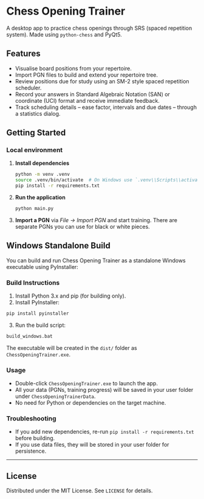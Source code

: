 # Chess Opening Trainer

A desktop app to practice chess openings through SRS (spaced repetition system). Made using `python-chess` and PyQt5.

## Features

- Visualise board positions from your repertoire.
- Import PGN files to build and extend your repertoire tree.
- Review positions due for study using an SM-2 style spaced repetition
  scheduler.
- Record your answers in Standard Algebraic Notation (SAN) or coordinate (UCI)
  format and receive immediate feedback.
- Track scheduling details – ease factor, intervals and due dates – through a
  statistics dialog.

## Getting Started

### Local environment

1. **Install dependencies**

   ```bash
   python -m venv .venv
   source .venv/bin/activate  # On Windows use `.venv\\Scripts\\activate`
   pip install -r requirements.txt
   ```

2. **Run the application**

   ```bash
   python main.py
   ```

3. **Import a PGN** via *File → Import PGN* and start training. There are separate PGNs you can use for black or white pieces.

## Windows Standalone Build

You can build and run Chess Opening Trainer as a standalone Windows executable using PyInstaller:

### Build Instructions

1. Install Python 3.x and pip (for building only).
2. Install PyInstaller:
  ```bash
  pip install pyinstaller
  ```
3. Run the build script:
  ```bash
  build_windows.bat
  ```
  The executable will be created in the `dist/` folder as `ChessOpeningTrainer.exe`.

### Usage

- Double-click `ChessOpeningTrainer.exe` to launch the app.
- All your data (PGNs, training progress) will be saved in your user folder under `ChessOpeningTrainerData`.
- No need for Python or dependencies on the target machine.

### Troubleshooting

- If you add new dependencies, re-run `pip install -r requirements.txt` before building.
- If you use data files, they will be stored in your user folder for persistence.

---

## License

Distributed under the MIT License. See `LICENSE` for details.
